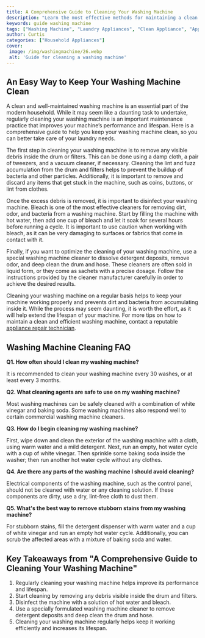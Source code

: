 ```yaml
---
title: A Comprehensive Guide to Cleaning Your Washing Machine
description: "Learn the most effective methods for maintaining a clean healthy washing machine In this guide well provide expert tips and tricks for keeping your washing machine in top condition"
keywords: guide washing machine
tags: ["Washing Machine", "Laundry Appliances", "Clean Appliance", "Appliance Guide"]
author: Curtis
categories: ["Household Appliances"]
cover: 
 image: /img/washingmachine/26.webp
 alt: 'Guide for cleaning a washing machine'
---
```

## An Easy Way to Keep Your Washing Machine Clean

A clean and well-maintained washing machine is an essential part of the modern household. While it may seem like a daunting task to undertake, regularly cleaning your washing machine is an important maintenance practice that improves your machine’s performance and lifespan. Here is a comprehensive guide to help you keep your washing machine clean, so you can better take care of your laundry needs. 

The first step in cleaning your washing machine is to remove any visible debris inside the drum or filters. This can be done using a damp cloth, a pair of tweezers, and a vacuum cleaner, if necessary. Cleaning the lint and fuzz accumulation from the drum and filters helps to prevent the buildup of bacteria and other particles. Additionally, it is important to remove and discard any items that get stuck in the machine, such as coins, buttons, or lint from clothes.

Once the excess debris is removed, it is important to disinfect your washing machine. Bleach is one of the most effective cleaners for removing dirt, odor, and bacteria from a washing machine. Start by filling the machine with hot water, then add one cup of bleach and let it soak for several hours before running a cycle. It is important to use caution when working with bleach, as it can be very damaging to surfaces or fabrics that come in contact with it.

Finally, if you want to optimize the cleaning of your washing machine, use a special washing machine cleaner to dissolve detergent deposits, remove odor, and deep clean the drum and hose. These cleaners are often sold in liquid form, or they come as sachets with a precise dosage. Follow the instructions provided by the cleaner manufacturer carefully in order to achieve the desired results.

Cleaning your washing machine on a regular basis helps to keep your machine working properly and prevents dirt and bacteria from accumulating inside it. While the process may seem daunting, it is worth the effort, as it will help extend the lifespan of your machine. For more tips on how to maintain a clean and efficient washing machine, contact a reputable [appliance repair technician](./pages/appliance-repair-technicians).

## Washing Machine Cleaning FAQ

**Q1. How often should I clean my washing machine?**

It is recommended to clean your washing machine every 30 washes, or at least every 3 months.

**Q2. What cleaning agents are safe to use on my washing machine?**

Most washing machines can be safely cleaned with a combination of white vinegar and baking soda. Some washing machines also respond well to certain commercial washing machine cleaners.

**Q3. How do I begin cleaning my washing machine?**

First, wipe down and clean the exterior of the washing machine with a cloth, using warm water and a mild detergent. Next, run an empty, hot water cycle with a cup of white vinegar. Then sprinkle some baking soda inside the washer; then run another hot water cycle without any clothes.

**Q4. Are there any parts of the washing machine I should avoid cleaning?**

Electrical components of the washing machine, such as the control panel, should not be cleaned with water or any cleaning solution. If these components are dirty, use a dry, lint-free cloth to dust them.

**Q5. What's the best way to remove stubborn stains from my washing machine?**

For stubborn stains, fill the detergent dispenser with warm water and a cup of white vinegar and run an empty hot water cycle. Additionally, you can scrub the affected areas with a mixture of baking soda and water.

## Key Takeaways from "A Comprehensive Guide to Cleaning Your Washing Machine"
1. Regularly cleaning your washing machine helps improve its performance and lifespan.
2. Start cleaning by removing any debris visible inside the drum and filters.
3. Disinfect the machine with a solution of hot water and bleach.
4. Use a specially formulated washing machine cleaner to remove detergent deposits and deep clean the drum and hose.
5. Cleaning your washing machine regularly helps keep it working efficiently and increases its lifespan.
